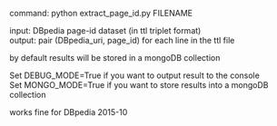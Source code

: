 command: python extract_page_id.py FILENAME  
  
input: DBpedia page-id dataset (in ttl triplet format)   
output: pair (DBpedia_uri, page_id) for each line in the ttl file   

by default results will be stored in a mongoDB collection  
  
Set DEBUG_MODE=True if you want to output result to the console  
Set MONGO_MODE=True if you want to store results into a mongoDB collection  
  
works fine for DBpedia 2015-10  

